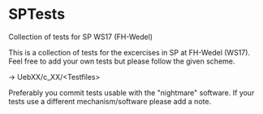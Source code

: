 # SPTests
Collection of tests for SP WS17 (FH-Wedel)

This is a collection of tests for the excercises in SP at FH-Wedel (WS17).
Feel free to add your own tests but please follow the given scheme. 

-> UebXX/c_XX/\<Testfiles\>

Preferably you commit tests usable with the "nightmare" software. If your tests use a different mechanism/software please add a note.
